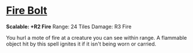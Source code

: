# [Fire Bolt](Fire%20Bolt.md)
**Scalable: +R2 Fire**
Range: 24 Tiles
Damage: R3 Fire

You hurl a mote of fire at a creature you can see within range. A flammable object hit by this spell ignites it if it isn't being worn or carried.